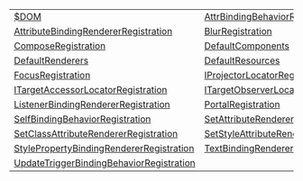 |                                                                                                                              |                                                                                                                        |
| ---------------------------------------------------------------------------------------------------------------------------- | ---------------------------------------------------------------------------------------------------------------------- |
| [$DOM](/runtime-html/variable/dom/usddom.md)                                                                                 | [AttrBindingBehaviorRegistration](/runtime-html/variable/configuration/attrbindingbehaviorregistration.md)             |
| [AttributeBindingRendererRegistration](/runtime-html/variable/configuration/attributebindingrendererregistration.md)         | [BlurRegistration](/runtime-html/variable/configuration/blurregistration.md)                                           |
| [ComposeRegistration](/runtime-html/variable/configuration/composeregistration.md)                                           | [DefaultComponents](/runtime-html/variable/configuration/defaultcomponents.md)                                         |
| [DefaultRenderers](/runtime-html/variable/configuration/defaultrenderers.md)                                                 | [DefaultResources](/runtime-html/variable/configuration/defaultresources.md)                                           |
| [FocusRegistration](/runtime-html/variable/configuration/focusregistration.md)                                               | [IProjectorLocatorRegistration](/runtime-html/variable/configuration/iprojectorlocatorregistration.md)                 |
| [ITargetAccessorLocatorRegistration](/runtime-html/variable/configuration/itargetaccessorlocatorregistration.md)             | [ITargetObserverLocatorRegistration](/runtime-html/variable/configuration/itargetobserverlocatorregistration.md)       |
| [ListenerBindingRendererRegistration](/runtime-html/variable/configuration/listenerbindingrendererregistration.md)           | [PortalRegistration](/runtime-html/variable/configuration/portalregistration.md)                                       |
| [SelfBindingBehaviorRegistration](/runtime-html/variable/configuration/selfbindingbehaviorregistration.md)                   | [SetAttributeRendererRegistration](/runtime-html/variable/configuration/setattributerendererregistration.md)           |
| [SetClassAttributeRendererRegistration](/runtime-html/variable/configuration/setclassattributerendererregistration.md)       | [SetStyleAttributeRendererRegistration](/runtime-html/variable/configuration/setstyleattributerendererregistration.md) |
| [StylePropertyBindingRendererRegistration](/runtime-html/variable/configuration/stylepropertybindingrendererregistration.md) | [TextBindingRendererRegistration](/runtime-html/variable/configuration/textbindingrendererregistration.md)             |
| [UpdateTriggerBindingBehaviorRegistration](/runtime-html/variable/configuration/updatetriggerbindingbehaviorregistration.md) |                                                                                                                        |
